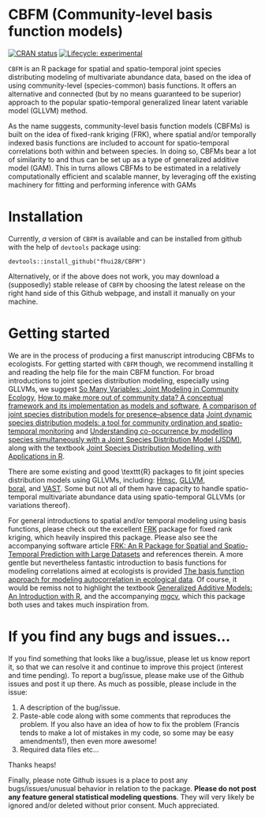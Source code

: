 # CBFM (Community-level basis function models)

  <!-- badges: start -->
  [![CRAN status](https://www.r-pkg.org/badges/version/CBFM)](https://CRAN.R-project.org/package=CBFM)
  [![Lifecycle: experimental](https://img.shields.io/badge/lifecycle-experimental-orange.svg)](https://www.tidyverse.org/lifecycle/#experimental)
  <!-- badges: end -->
  
`CBFM` is an R package for spatial and spatio-temporal joint species distributing modeling of multivariate abundance data, based on the idea of using community-level (species-common) basis functions. It offers an alternative and connected (but by no means guaranteed to be superior) approach to the popular spatio-temporal generalized linear latent variable model (GLLVM) method. 

As the name suggests, community-level basis function models (CBFMs) is built on the idea of fixed-rank kriging (FRK), where spatial and/or temporally indexed basis functions are included to account for spatio-temporal correlations both within and between species. In doing so, CBFMs bear a lot of similarity to and thus can be set up as a type of generalized additive model (GAM). This in turns allows CBFMs to be estimated in a relatively computationally efficient and scalable manner, by leveraging off the existing machinery for fitting and performing inference with GAMs


# Installation

<!--Down the road, you can install the package on CRAN using:
```
install.packages("CBFM")
```
-->
Currently, *a* version of `CBFM` is available and can be installed from github with the help of `devtools` package using:
```
devtools::install_github("fhui28/CBFM")
```

Alternatively, or if the above does not work, you may download a (supposedly) stable release of `CBFM` by choosing the latest release on the right hand side of this Github webpage, and install it manually on your machine.


# Getting started

We are in the process of producing a first manuscript introducing CBFMs to ecologists. For getting started with `CBFM` though, we recommend installing it and reading the help file for the main CBFM function. For broad introductions to joint species distribution modeling, especially using GLLVMs, we suggest 
[So Many Variables: Joint Modeling in Community Ecology](https://doi.org/10.1016/j.tree.2015.09.007), 
[How to make more out of community data? A conceptual framework and its implementation as models and software](https://doi.org/10.1111/ele.12757), 
[A comparison of joint species distribution models for presence–absence data](https://doi.org/10.1111/2041-210X.13106) 
[Joint dynamic species distribution models: a tool for community ordination and spatio-temporal monitoring](https://doi.org/10.1111/geb.12464) and 
[Understanding co-occurrence by modelling species simultaneously with a Joint Species Distribution Model (JSDM)](https://doi.org/10.1111/2041-210X.12180), along with the textbook
[Joint Species Distribution Modelling, with Applications in R](https://doi.org/10.1017/9781108591720).

There are some existing and good \texttt{R} packages to fit joint species distribution models using GLLVMs, including: [Hmsc](https://cran.r-project.org/web/packages/Hmsc/index.html), 
[GLLVM](https://cran.r-project.org/web/packages/gllvm/index.html),  
[boral](https://cran.r-project.org/web/packages/boral/index.html), and 
[VAST](https://rdrr.io/github/James-Thorson/VAST/).
Some but not all of them have capacity to handle spatio-temporal multivariate abundance data using spatio-temporal GLLVMs (or variations thereof).

For general introductions to spatial and/or temporal modeling using basis functions, please check out the excellent [FRK](https://cran.r-project.org/web/packages/FRK/index.html) package for fixed rank kriging, which heavily inspired this package. Please also see the accompanying software article [FRK: An R Package for Spatial and Spatio-Temporal Prediction with Large Datasets](https://www.jstatsoft.org/article/view/v098i04) and references therein. A more gentle but nevertheless fantastic introduction to basis functions for modeling correlations aimed at ecologists is provided  [The basis function approach for modeling autocorrelation in ecological data](https://esajournals.onlinelibrary.wiley.com/doi/abs/10.1002/ecy.1674). Of course, it would be remiss not to highlight the textbook [Generalized Additive Models: An Introduction with R](https://www.routledge.com/Generalized-Additive-Models-An-Introduction-with-R-Second-Edition/Wood/p/book/9781498728331), and the accompanying [mgcv](https://cran.r-project.org/web/packages/mgcv/index.html), which this package both uses and takes much inspiration from. 


# If you find any bugs and issues...

If you find something that looks like a bug/issue, please let us know report it, so that we can resolve it and continue to improve this project (interest and time pending). To report a bug/issue, please make use of the Github issues and post it up there. As much as possible, please include in the issue:
1. A description of the bug/issue.
2. Paste-able code along with some comments that reproduces the problem. If you also have an idea of how to fix the problem (Francis tends to make a lot of mistakes in my code, so some may be easy amendments!), then even more awesome!
3. Required data files etc...

Thanks heaps!

Finally, please note Github issues is a place to post any bugs/issues/unusual behavior in relation to the package. **Please do not post any feature general statistical modeling questions**. They will very likely be ignored and/or deleted without prior consent. Much appreciated.

